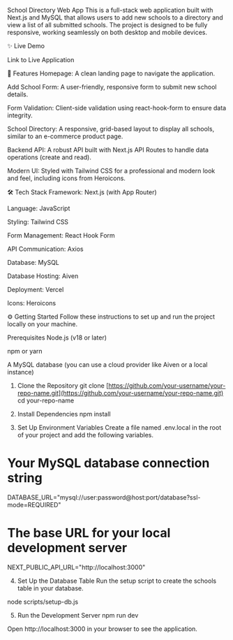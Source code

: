 School Directory Web App
This is a full-stack web application built with Next.js and MySQL that allows users to add new schools to a directory and view a list of all submitted schools. The project is designed to be fully responsive, working seamlessly on both desktop and mobile devices.

✨ Live Demo
<!-- Add your Vercel deployment link here after you deploy -->

Link to Live Application

🚀 Features
Homepage: A clean landing page to navigate the application.

Add School Form: A user-friendly, responsive form to submit new school details.

Form Validation: Client-side validation using react-hook-form to ensure data integrity.

School Directory: A responsive, grid-based layout to display all schools, similar to an e-commerce product page.

Backend API: A robust API built with Next.js API Routes to handle data operations (create and read).

Modern UI: Styled with Tailwind CSS for a professional and modern look and feel, including icons from Heroicons.

🛠️ Tech Stack
Framework: Next.js (with App Router)

Language: JavaScript

Styling: Tailwind CSS

Form Management: React Hook Form

API Communication: Axios

Database: MySQL

Database Hosting: Aiven

Deployment: Vercel

Icons: Heroicons

⚙️ Getting Started
Follow these instructions to set up and run the project locally on your machine.

Prerequisites
Node.js (v18 or later)

npm or yarn

A MySQL database (you can use a cloud provider like Aiven or a local instance)

1. Clone the Repository
git clone [https://github.com/your-username/your-repo-name.git](https://github.com/your-username/your-repo-name.git)
cd your-repo-name

2. Install Dependencies
npm install

3. Set Up Environment Variables
Create a file named .env.local in the root of your project and add the following variables.

# Your MySQL database connection string
DATABASE_URL="mysql://user:password@host:port/database?ssl-mode=REQUIRED"

# The base URL for your local development server
NEXT_PUBLIC_API_URL="http://localhost:3000"

4. Set Up the Database Table
Run the setup script to create the schools table in your database.

node scripts/setup-db.js

5. Run the Development Server
npm run dev

Open http://localhost:3000 in your browser to see the application.







